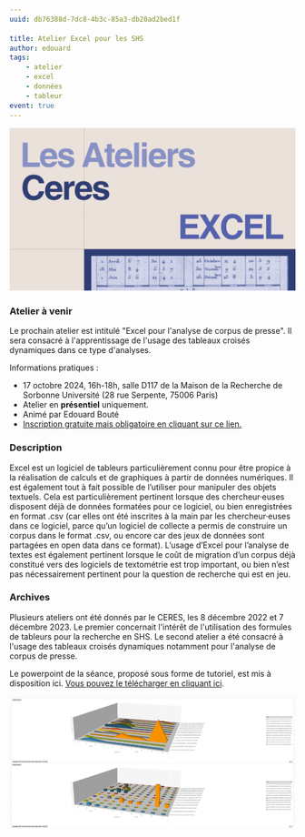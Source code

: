 ```yaml
---
uuid: db76388d-7dc8-4b3c-85a3-db20ad2bed1f

title: Atelier Excel pour les SHS
author: edouard
tags:
    - atelier 
    - excel
    - données
    - tableur
event: true
---
```


![](atelier_excel.png)

### Atelier à venir

Le prochain atelier est intitulé "Excel pour l'analyse de corpus de presse". Il sera consacré à l'apprentissage de l'usage des tableaux croisés dynamiques dans ce type d'analyses.

Informations pratiques :

- 17 octobre 2024, 16h-18h, salle D117 de la Maison de la Recherche de Sorbonne Université (28 rue Serpente, 75006 Paris)
- Atelier en **présentiel** uniquement.
- Animé par Edouard Bouté
- [Inscription gratuite mais obligatoire en cliquant sur ce lien.](https://framaforms.org/inscription-atelier-excel-pour-les-shs-17102024-1726738039)

### Description

Excel est un logiciel de tableurs particulièrement connu pour être propice à la réalisation de calculs et de graphiques à partir de données numériques. Il est également tout à fait possible de l’utiliser pour manipuler des objets textuels. Cela est particulièrement pertinent lorsque des chercheur·euses disposent déjà de données formatées pour ce logiciel, ou bien enregistrées en format .csv (car elles ont été inscrites à la main par les chercheur·euses dans ce logiciel, parce qu’un logiciel de collecte a permis de construire un corpus dans le format .csv, ou encore car des jeux de données sont partagées en open data dans ce format). L’usage d’Excel pour l’analyse de textes est également pertinent lorsque le coût de migration d’un corpus déjà constitué vers des logiciels de textométrie est trop important, ou bien n’est pas nécessairement pertinent pour la question de recherche qui est en jeu.

### Archives

Plusieurs ateliers ont été donnés par le CERES, les 8 décembre 2022 et 7 décembre 2023. Le premier concernait l'intérêt de l'utilisation des formules de tableurs pour la recherche en SHS. Le second atelier a été consacré à l'usage des tableaux croisés dynamiques notamment pour l'analyse de corpus de presse.

Le powerpoint de la séance, proposé sous forme de tutoriel, est mis à disposition ici. [Vous pouvez le télécharger en cliquant ici](https://ceres.sorbonne-universite.fr/fb468315ce51f952cae4806afe5d2514/Atelier_Ceres_Excel.pdf).

![](excel.png)